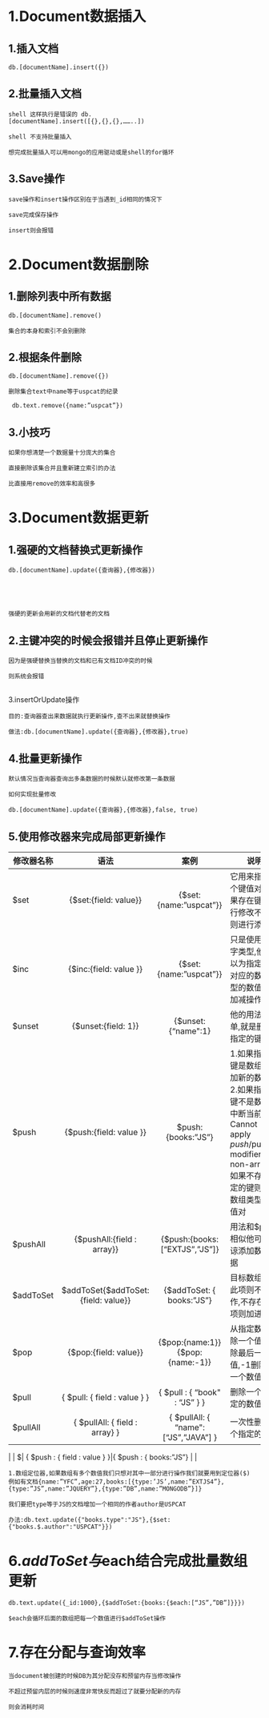 # 1.Document数据插入
## 1.插入文档	  
	db.[documentName].insert({})

## 2.批量插入文档         
	shell 这样执行是错误的 db.		
	[documentName].insert([{},{},{},……..])         
	shell 不支持批量插入  
	想完成批量插入可以用mongo的应用驱动或是shell的for循环

## 3.Save操作          
	save操作和insert操作区别在于当遇到_id相同的情况下          
	save完成保存操作          
	insert则会报错

# 2.Document数据删除
## 1.删除列表中所有数据	  
	db.[documentName].remove()         
	集合的本身和索引不会别删除
## 2.根据条件删除        
	db.[documentName].remove({})	  
	删除集合text中name等于uspcat的纪录       
	 db.text.remove({name:”uspcat”})
## 3.小技巧        
	如果你想清楚一个数据量十分庞大的集合        
	直接删除该集合并且重新建立索引的办法        
	比直接用remove的效率和高很多

# 3.Document数据更新
## 1.强硬的文档替换式更新操作	  
	db.[documentName].update({查询器},{修改器})         
	强硬的更新会用新的文档代替老的文档

## 2.主键冲突的时候会报错并且停止更新操作         
	因为是强硬替换当替换的文档和已有文档ID冲突的时候         
	则系统会报错

## 3.insertOrUpdate操作         
	目的:查询器查出来数据就执行更新操作,查不出来就替换操作	   
	做法:db.[documentName].update({查询器},{修改器},true)

## 4.批量更新操作         
	默认情况当查询器查询出多条数据的时候默认就修改第一条数据         
	如何实现批量修改         
	db.[documentName].update({查询器},{修改器},false, true)

## 5.使用修改器来完成局部更新操作

| 修改器名称 | 语法 | 案例 | 说明| 
| --- | :---: | :---: | --- | 
| $set | {$set:{field: value}} | {$set:{name:”uspcat”}} | 它用来指定一个键值对,如果存在键就进行修改不存在则进行添加. | 
| $inc | {$inc:{field: value }} | {$set:{name:”uspcat”}} | 只是使用与数字类型,他可以为指定的键对应的数字类型的数值进行加减操作. | 
| $unset | {$unset:{field: 1}} | {$unset:{“name":1} | 他的用法很简单,就是删除指定的键 | 
| $push| {$push:{field: value }} | $push:{books:”JS”} | 1.如果指定的键是数组增追加新的数值 2.如果指定的键不是数组则中断当前操作Cannot apply $push/$pushAll modifier to non-array 3.如果不存在指定的键则创建数组类型的键值对 | 
| $pushAll| {$pushAll:{field : array}}|{$push:{books:[“EXTJS”,”JS”]} | 用法和$push相似他可以体谅添加数组数据 | 
| $addToSet| $addToSet{$addToSet:{field: value}}|{$addToSet: { books:”JS”}|目标数组存在此项则不操作,不存在此项则加进去 | 
| $pop| {$pop:{field: value}}|{$pop:{name:1}} {$pop:{name:-1}}|从指定数组删除一个值1删除最后一个数值,-1删除第一个数值| 
| $pull|{ $pull: { field : value } }|{ $pull : { “book" : “JS” } }|删除一个被指定的数值 | 
| $pullAll| { $pullAll: { field : array} }|{ $pullAll: { “name":[“JS”,”JAVA”] } | 一次性删除多个指定的数值|
| $| { $push : { field : value } }|{ $push : { books:”JS”} | |

	1.数组定位器,如果数组有多个数值我们只想对其中一部分进行操作我们就要用到定位器($)
	例如有文档{name:”YFC”,age:27,books:[{type:’JS’,name:”EXTJS4”},{type:”JS”,name:”JQUERY”},{type:”DB”,name:”MONGODB”}]}
	我们要把type等于JS的文档增加一个相同的作者author是USPCAT
	办法:db.text.update({"books.type":"JS"},{$set:{"books.$.author":"USPCAT"}})

# 6.$addToSet与$each结合完成批量数组更新	   
	db.text.update({_id:1000},{$addToSet:{books:{$each:[“JS”,”DB”]}}})          
	$each会循环后面的数组把每一个数值进行$addToSet操作

# 7.存在分配与查询效率	  
	当document被创建的时候DB为其分配没存和预留内存当修改操作          
	不超过预留内层的时候则速度非常快反而超过了就要分配新的内存	    
	则会消耗时间


